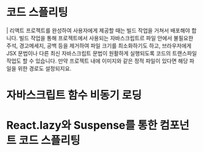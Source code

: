 # 코드 스플리팅

| 리액트 프로젝트를 완성하여 사용자에게 제공할 때는 빌드 작업을 거쳐서 배포해야 합니다. 빌드 작업을 통해 프로젝트에서 사용되는 자바스크립트르 파일 안에서 불필요한 주석, 경고메세지, 공백 등을 제거하여 파일 크기를 최소화하기도 하고, 브라우저에게 JSX 문법이나 다른 최신 자바스크립트 문법이 원활하게 실행되도록 코드의 트랜스파일 작업도 할 수 있습니다. 만약 프로젝트 내에 이미지와 같은 정적 파일이 있다면 해당 파일을 위한 경로도 설정되지요.

# 자바스크립트 함수 비동기 로딩 

# React.lazy와 Suspense를 통한 컴포넌트 코드 스플리팅
